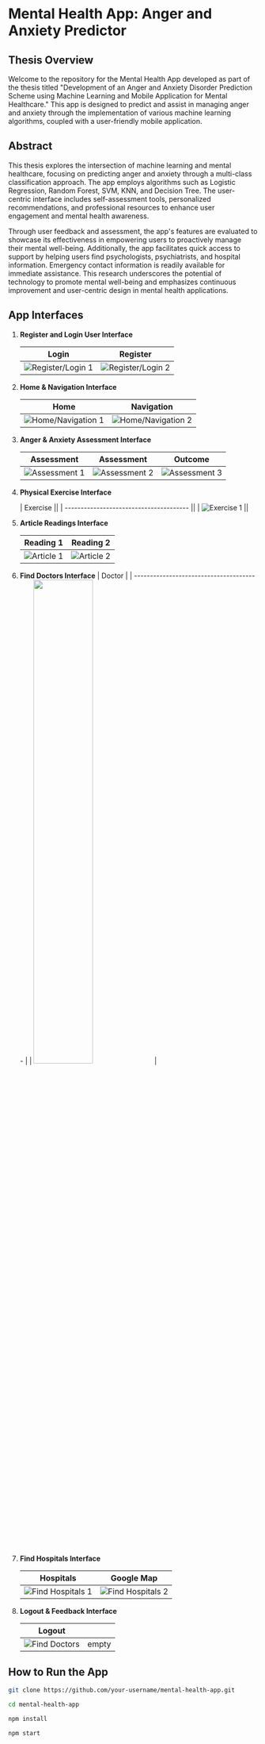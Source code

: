 # Mental Health App: Anger and Anxiety Predictor

## Thesis Overview

Welcome to the repository for the Mental Health App developed as part of the thesis titled "Development of an Anger and Anxiety Disorder Prediction Scheme using Machine Learning and Mobile Application for Mental Healthcare." This app is designed to predict and assist in managing anger and anxiety through the implementation of various machine learning algorithms, coupled with a user-friendly mobile application.

## Abstract

This thesis explores the intersection of machine learning and mental healthcare, focusing on predicting anger and anxiety through a multi-class classification approach. The app employs algorithms such as Logistic Regression, Random Forest, SVM, KNN, and Decision Tree. The user-centric interface includes self-assessment tools, personalized recommendations, and professional resources to enhance user engagement and mental health awareness.

Through user feedback and assessment, the app's features are evaluated to showcase its effectiveness in empowering users to proactively manage their mental well-being. Additionally, the app facilitates quick access to support by helping users find psychologists, psychiatrists, and hospital information. Emergency contact information is readily available for immediate assistance. This research underscores the potential of technology to promote mental well-being and emphasizes continuous improvement and user-centric design in mental health applications.

## App Interfaces

1. **Register and Login User Interface**

   | Login                                      | Register                                      |
   | ------------------------------------------ | --------------------------------------------- |
   | ![Register/Login 1](screenshots/login.png) | ![Register/Login 2](screenshots/register.png) |

2. **Home & Navigation Interface**

   | Home                                       | Navigation                                       |
   | ------------------------------------------ | ------------------------------------------------ |
   | ![Home/Navigation 1](screenshots/home.png) | ![Home/Navigation 2](screenshots/navigation.png) |

3. **Anger & Anxiety Assessment Interface**

   | Assessment                                  | Assessment                                    | Outcome                                   |
   | ------------------------------------------- | --------------------------------------------- | ----------------------------------------- |
   | ![Assessment 1](screenshots/assessment.png) | ![Assessment 2](screenshots/assessment-2.png) | ![Assessment 3](screenshots/result-1.png) |

4. **Physical Exercise Interface**

   | Exercise                                ||
   | --------------------------------------- ||
   | ![Exercise 1](screenshots/exercise.png) ||

5. **Article Readings Interface**

   | Reading 1                              | Reading 2                                |
   | -------------------------------------- | ---------------------------------------- |
   | ![Article 1](screenshots/readings.png) | ![Article 2](screenshots/readings-2.png) |

6. **Find Doctors Interface**
   | Doctor |
   | --------------------------------------- |
   | <img src="screenshots/doctors.png" width="50%"> |

7. **Find Hospitals Interface**

   | Hospitals                                      | Google Map                                             |
   | ---------------------------------------------- | ------------------------------------------------------ |
   | ![Find Hospitals 1](screenshots/hospitals.png) | ![Find Hospitals 2](screenshots/hospital-location.png) |

8. **Logout & Feedback Interface**

   | Logout                                  ||
   | --------------------------------------- |------------|
   | ![Find Doctors](screenshots/logout.png) | empty |

## How to Run the App

```bash
git clone https://github.com/your-username/mental-health-app.git

cd mental-health-app

npm install

npm start

```
